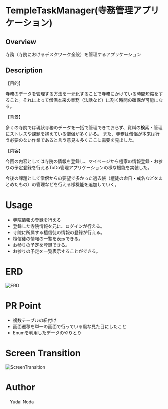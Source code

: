 # TempleTaskManager(寺務管理アプリケーション)

## Overview
寺務（寺院におけるデスクワーク全般）を管理するアプリケーション

## Description
【目的】

寺務のデータを管理する方法を一元化することで寺務にかけている時間短縮をすること。それによって僧侶本来の業務（法話など）に割く時間の確保が可能になる。

【背景】

多くの寺院では現状寺務のデータを一括で管理できておらず、資料の検索・管理にストレスや課題を抱えている僧侶が多くいる。
また、寺務は僧侶が本来は行う必要のない作業であると言う意見も多くここに需要を見出した。

【内容】

今回の内容としては寺院の情報を登録し、マイページから檀家の情報登録・お参りの予定登録を行えるToDo管理アプリケーションの様な機能を実装した。

今後の課題として僧侶からの要望で多かった過去帳（檀徒の命日・戒名などをまとめたもの）の管理などを行える様機能を追加していく。

# Usage
* 寺院情報の登録を行える
* 登録した寺院情報を元に、ログインが行える。
* 寺院に所属する檀信徒の情報の登録が行える。
* 檀信徒の情報の一覧を表示できる。
* お参りの予定を登録できる。
* お参りの予定を一覧表示することができる。

# ERD
![ERD](https://user-images.githubusercontent.com/63564761/85499265-3d2e3780-b61c-11ea-86a3-f7d840af8ec4.png)


# PR Point 
* 複数テーブルの紐付け
* 画面遷移を単一の画面で行っている風な見た目にしたこと
* Enumを利用したデータのやりとり

# Screen Transition
![ScreenTransition](https://user-images.githubusercontent.com/63564761/85501643-bfb8f600-b620-11ea-8010-0191a7199a32.png)

# Author
　Yudai Noda
